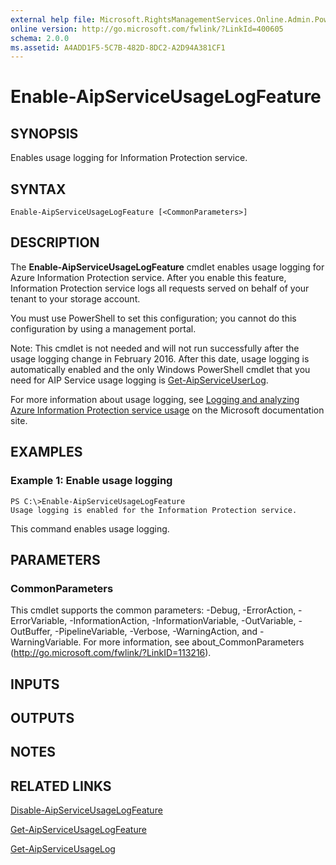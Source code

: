 ```yaml
---
external help file: Microsoft.RightsManagementServices.Online.Admin.PowerShell.dll-Help.xml
online version: http://go.microsoft.com/fwlink/?LinkId=400605
schema: 2.0.0
ms.assetid: A4ADD1F5-5C7B-482D-8DC2-A2D94A381CF1
---
```


# Enable-AipServiceUsageLogFeature

## SYNOPSIS
Enables usage logging for Information Protection service.

## SYNTAX

```
Enable-AipServiceUsageLogFeature [<CommonParameters>]
```

## DESCRIPTION
The **Enable-AipServiceUsageLogFeature** cmdlet enables usage logging for Azure Information Protection service. After you enable this feature, Information Protection service logs all requests served on behalf of your tenant to your storage account.

You must use PowerShell to set this configuration; you cannot do this configuration by using a management portal.

Note: This cmdlet is not needed and will not run successfully after the usage logging change in February 2016. After this date, usage logging is automatically enabled and the only Windows PowerShell cmdlet that you need for AIP Service usage logging is [Get-AipServiceUserLog](./Get-AipServiceUserLog.md).

For more information about usage logging, see [Logging and analyzing Azure Information Protection service usage](https://docs.microsoft.com/rights-management/deploy-use/log-analyze-usage) on the Microsoft documentation site.

## EXAMPLES

### Example 1: Enable usage logging
```
PS C:\>Enable-AipServiceUsageLogFeature
Usage logging is enabled for the Information Protection service.
```

This command enables usage logging.

## PARAMETERS

### CommonParameters
This cmdlet supports the common parameters: -Debug, -ErrorAction, -ErrorVariable, -InformationAction, -InformationVariable, -OutVariable, -OutBuffer, -PipelineVariable, -Verbose, -WarningAction, and -WarningVariable. For more information, see about_CommonParameters (http://go.microsoft.com/fwlink/?LinkID=113216).

## INPUTS

## OUTPUTS

## NOTES

## RELATED LINKS

[Disable-AipServiceUsageLogFeature](./Disable-AipServiceUsageLogFeature.md)

[Get-AipServiceUsageLogFeature](./Get-AipServiceUsageLogFeature.md)

[Get-AipServiceUsageLog](./Get-AipServiceUsageLog.md)
